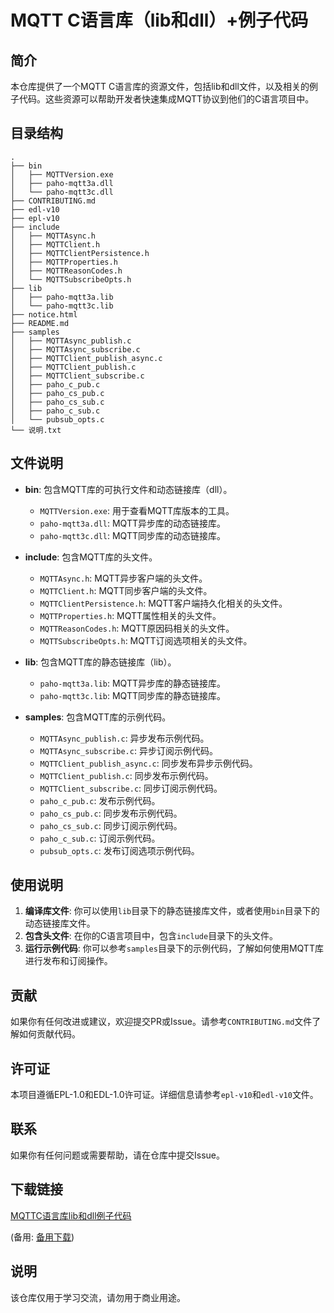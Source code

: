 # MQTT C语言库（lib和dll）+例子代码

## 简介

本仓库提供了一个MQTT C语言库的资源文件，包括lib和dll文件，以及相关的例子代码。这些资源可以帮助开发者快速集成MQTT协议到他们的C语言项目中。

## 目录结构

```
.
├── bin
│   ├── MQTTVersion.exe
│   ├── paho-mqtt3a.dll
│   └── paho-mqtt3c.dll
├── CONTRIBUTING.md
├── edl-v10
├── epl-v10
├── include
│   ├── MQTTAsync.h
│   ├── MQTTClient.h
│   ├── MQTTClientPersistence.h
│   ├── MQTTProperties.h
│   ├── MQTTReasonCodes.h
│   └── MQTTSubscribeOpts.h
├── lib
│   ├── paho-mqtt3a.lib
│   └── paho-mqtt3c.lib
├── notice.html
├── README.md
├── samples
│   ├── MQTTAsync_publish.c
│   ├── MQTTAsync_subscribe.c
│   ├── MQTTClient_publish_async.c
│   ├── MQTTClient_publish.c
│   ├── MQTTClient_subscribe.c
│   ├── paho_c_pub.c
│   ├── paho_cs_pub.c
│   ├── paho_cs_sub.c
│   ├── paho_c_sub.c
│   └── pubsub_opts.c
└── 说明.txt
```

## 文件说明

- **bin**: 包含MQTT库的可执行文件和动态链接库（dll）。
  - `MQTTVersion.exe`: 用于查看MQTT库版本的工具。
  - `paho-mqtt3a.dll`: MQTT异步库的动态链接库。
  - `paho-mqtt3c.dll`: MQTT同步库的动态链接库。

- **include**: 包含MQTT库的头文件。
  - `MQTTAsync.h`: MQTT异步客户端的头文件。
  - `MQTTClient.h`: MQTT同步客户端的头文件。
  - `MQTTClientPersistence.h`: MQTT客户端持久化相关的头文件。
  - `MQTTProperties.h`: MQTT属性相关的头文件。
  - `MQTTReasonCodes.h`: MQTT原因码相关的头文件。
  - `MQTTSubscribeOpts.h`: MQTT订阅选项相关的头文件。

- **lib**: 包含MQTT库的静态链接库（lib）。
  - `paho-mqtt3a.lib`: MQTT异步库的静态链接库。
  - `paho-mqtt3c.lib`: MQTT同步库的静态链接库。

- **samples**: 包含MQTT库的示例代码。
  - `MQTTAsync_publish.c`: 异步发布示例代码。
  - `MQTTAsync_subscribe.c`: 异步订阅示例代码。
  - `MQTTClient_publish_async.c`: 同步发布异步示例代码。
  - `MQTTClient_publish.c`: 同步发布示例代码。
  - `MQTTClient_subscribe.c`: 同步订阅示例代码。
  - `paho_c_pub.c`: 发布示例代码。
  - `paho_cs_pub.c`: 同步发布示例代码。
  - `paho_cs_sub.c`: 同步订阅示例代码。
  - `paho_c_sub.c`: 订阅示例代码。
  - `pubsub_opts.c`: 发布订阅选项示例代码。

## 使用说明

1. **编译库文件**: 你可以使用`lib`目录下的静态链接库文件，或者使用`bin`目录下的动态链接库文件。
2. **包含头文件**: 在你的C语言项目中，包含`include`目录下的头文件。
3. **运行示例代码**: 你可以参考`samples`目录下的示例代码，了解如何使用MQTT库进行发布和订阅操作。

## 贡献

如果你有任何改进或建议，欢迎提交PR或Issue。请参考`CONTRIBUTING.md`文件了解如何贡献代码。

## 许可证

本项目遵循EPL-1.0和EDL-1.0许可证。详细信息请参考`epl-v10`和`edl-v10`文件。

## 联系

如果你有任何问题或需要帮助，请在仓库中提交Issue。

## 下载链接
[MQTTC语言库lib和dll例子代码](https://pan.quark.cn/s/0889041a0414) 

(备用: [备用下载](https://pan.baidu.com/s/1ojqtYW7Ngrph0gG2qdE6pA?pwd=zoa4))

## 说明

该仓库仅用于学习交流，请勿用于商业用途。
